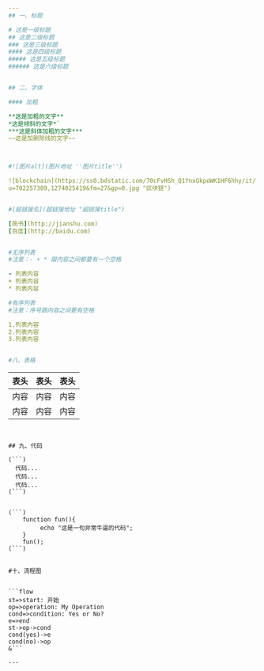 ```yaml
---
## 一、标题

# 这是一级标题
## 这是二级标题
### 这是三级标题
#### 这是四级标题
##### 这是五级标题
###### 这是六级标题


## 二、字体

#### 加粗

**这是加粗的文字**
*这是倾斜的文字*`
***这是斜体加粗的文字***
~~这是加删除线的文字~~



#![图片alt](图片地址 ''图片title'')

![blockchain](https://ss0.bdstatic.com/70cFvHSh_Q1YnxGkpoWK1HF6hhy/it/
u=702257389,1274025419&fm=27&gp=0.jpg "区块链")


#[超链接名](超链接地址 "超链接title")

[简书](http://jianshu.com)
[百度](http://baidu.com)


#无序列表
#注意：- + * 跟内容之间都要有一个空格

- 列表内容
+ 列表内容
* 列表内容

#有序列表
#注意：序号跟内容之间要有空格

1.列表内容
2.列表内容
3.列表内容


#八、表格
```
表头|表头|表头
---|:--:|---:
内容|内容|内容
内容|内容|内容

```


## 九、代码

(```)
  代码...
  代码...
  代码...
(```)


(```)
    function fun(){
         echo "这是一句非常牛逼的代码";
    }
    fun();
(```)


#十、流程图


```flow
st=>start: 开始
op=>operation: My Operation
cond=>condition: Yes or No?
e=>end
st->op->cond
cond(yes)->e
cond(no)->op
&```

---
```

